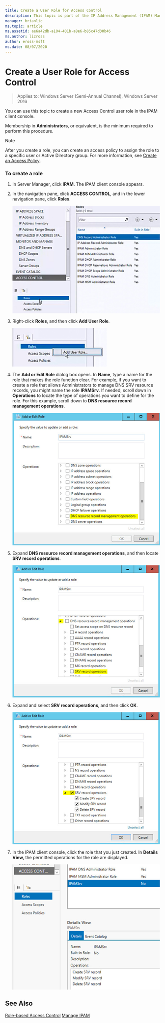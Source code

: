 ```yaml
---
title: Create a User Role for Access Control
description: This topic is part of the IP Address Management (IPAM) Management guide in Windows Server 2016.
manager: brianlic
ms.topic: article
ms.assetid: ae6a42db-a104-401b-a8e6-b85c47d30b46
ms.author: lizross
author: eross-msft
ms.date: 08/07/2020
---
```

# Create a User Role for Access Control

>Applies to: Windows Server (Semi-Annual Channel), Windows Server 2016

You can use this topic to create a new Access Control user role in the IPAM client console.

Membership in **Administrators**, or equivalent, is the minimum required to perform this procedure.

> [!NOTE]
> After you create a role, you can create an access policy to assign the role to a specific user or Active Directory group. For more information, see [Create an Access Policy](../../technologies/ipam/Create-an-Access-Policy.md).

### To create a role

1.  In Server Manager, click  **IPAM**. The IPAM client console appears.

2.  In the navigation pane, click **ACCESS CONTROL**, and in the lower navigation pane, click **Roles**.

    ![Access control roles](../../media/Create-a-User-Role-for-Access-Control/ipam_CreateUserRole_01.jpg)

3.  Right-click **Roles**, and then click **Add User Role**.

    ![Add User Role](../../media/Create-a-User-Role-for-Access-Control/ipam_CreateUserRole_02.jpg)

4.  The **Add or Edit Role** dialog box opens. In **Name**, type a name for the role that makes the role function clear. For example, if you want to create a role that allows Administrators to manage DNS SRV resource records, you might name the role **IPAMSrv**. If needed, scroll down in **Operations** to locate the type of operations you want to define for the role. For this example, scroll down to **DNS resource record management operations**.

    ![DNS resource record management operations](../../media/Create-a-User-Role-for-Access-Control/ipam_CreateUserRole_03.jpg)

5.  Expand **DNS resource record management operations**, and then locate **SRV record operations**.

    ![SRV record operations](../../media/Create-a-User-Role-for-Access-Control/ipam_CreateUserRole_04.jpg)

6.  Expand and select **SRV record operations**, and then click **OK**.

    ![Select SRV record operations](../../media/Create-a-User-Role-for-Access-Control/ipam_CreateUserRole_05.jpg)

7.  In the IPAM client console, click the role that you just created. In **Details View,** the permitted operations for the role are displayed.

    ![New role details](../../media/Create-a-User-Role-for-Access-Control/ipam_CreateUserRole_06.jpg)

## See Also
[Role-based Access Control](Role-based-Access-Control.md)
[Manage IPAM](Manage-IPAM.md)




